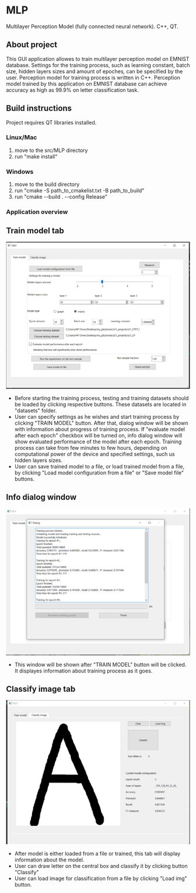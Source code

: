 # MLP
Multilayer Perception Model (fully connected neural network). C++, QT.
## About project
This GUI application allowes to train multilayer perception model on EMNIST database. Settings for the training process, such as learning constant, batch size, hidden layers sizes and amount of epoches, can be specified by the user. Perception model for training process is written in C++. 
Perception model trained by this application on EMNIST database can achieve accuracy as high as 99.9% on letter classification task.
## Build instructions
Project requires QT libraries installed.
### Linux/Mac
1. move to the src/MLP directory
3. run "make install"
### Windows
1. move to the build directory
2. run "cmake -S path_to_cmakelist.txt -B path_to_build"
3. run "cmake --build . --config Release"
### Application overview
## Train model tab
![train model tab](images/train_model_tab.png)
- Before starting the training process, testing and training datasets should be loaded by clicking respective buttons. These datasets are located in "datasets" folder.
- User can specify settings as he wishes and start training process by clicking "TRAIN MODEL" button. After that, dialog window will be shown with information about progress of training process. If "evaluate model after each epoch" checkbox will be turned on, info dialog window will show evaluated performance of the model after each epoch. Training process can take from few minutes to few hours, depending on computational power of the device and specified settings, such us hidden layers sizes.
- User can save trained model to a file, or load trained model from a file, by clicking "Load model configuration from a file" or "Save model file" buttons.
## Info dialog window
![cavity image](images/info_dialog.png)
- This window will be shown after "TRAIN MODEL" button will be clicked. It displayes information about training process as it goes.
## Classify image tab
![cavity image](images/classify_image_tab.png)
- After model is either loaded from a file or trained, this tab will display information about the model.
- User can draw letter on the central box and classify it by clicking button "Classify"
- User can load image for classification from a file by clicking "Load img" button.
